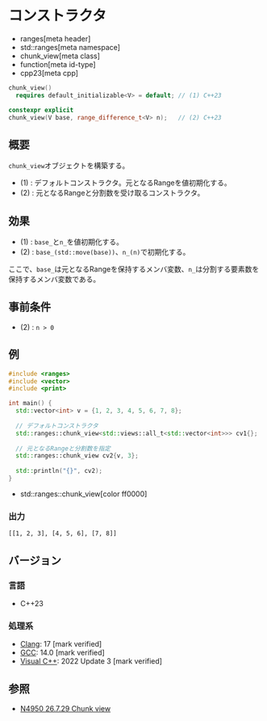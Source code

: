 # コンストラクタ
* ranges[meta header]
* std::ranges[meta namespace]
* chunk_view[meta class]
* function[meta id-type]
* cpp23[meta cpp]

```cpp
chunk_view()
  requires default_initializable<V> = default; // (1) C++23

constexpr explicit
chunk_view(V base, range_difference_t<V> n);   // (2) C++23
```

## 概要

`chunk_view`オブジェクトを構築する。

- (1) : デフォルトコンストラクタ。元となるRangeを値初期化する。
- (2) : 元となるRangeと分割数を受け取るコンストラクタ。

## 効果

- (1) : `base_`と`n_`を値初期化する。
- (2) : `base_(std::move(base))`、`n_(n)`で初期化する。

ここで、`base_`は元となるRangeを保持するメンバ変数、`n_`は分割する要素数を保持するメンバ変数である。

## 事前条件

- (2) : `n > 0`

## 例
```cpp example
#include <ranges>
#include <vector>
#include <print>

int main() {
  std::vector<int> v = {1, 2, 3, 4, 5, 6, 7, 8};
  
  // デフォルトコンストラクタ
  std::ranges::chunk_view<std::views::all_t<std::vector<int>>> cv1{};
  
  // 元となるRangeと分割数を指定
  std::ranges::chunk_view cv2{v, 3};
  
  std::println("{}", cv2);
}
```
* std::ranges::chunk_view[color ff0000]

### 出力
```
[[1, 2, 3], [4, 5, 6], [7, 8]]
```

## バージョン
### 言語
- C++23

### 処理系
- [Clang](/implementation.md#clang): 17 [mark verified]
- [GCC](/implementation.md#gcc): 14.0 [mark verified]
- [Visual C++](/implementation.md#visual_cpp): 2022 Update 3 [mark verified]

## 参照
- [N4950 26.7.29 Chunk view](https://timsong-cpp.github.io/cppwp/n4950/range.chunk)